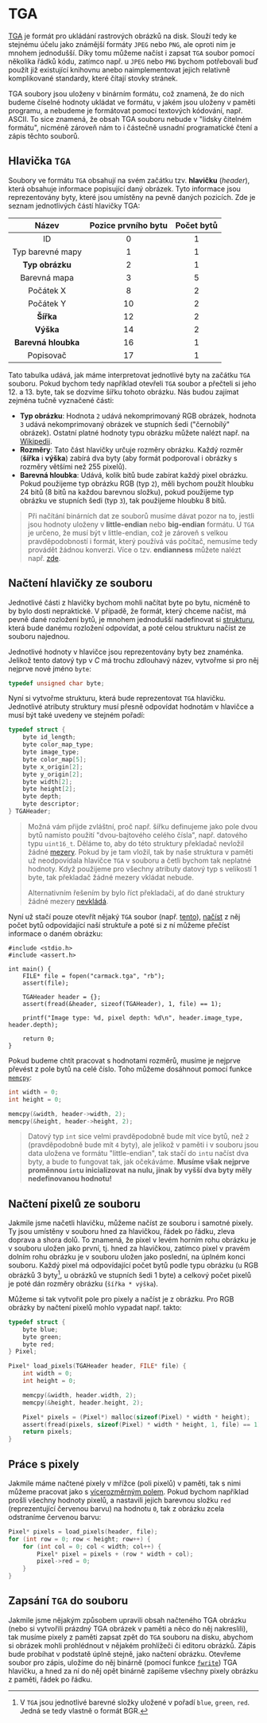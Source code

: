 # TGA
[TGA](https://en.wikipedia.org/wiki/Truevision_TGA) je formát pro ukládání rastrových obrázků na
disk. Slouží tedy ke stejnému účelu jako známější formáty `JPEG` nebo `PNG`, ale oproti nim je
mnohem jednodušší. Díky tomu můžeme načíst i zapsat `TGA` soubor pomocí několika řádků kódu, zatímco
např. u `JPEG` nebo `PNG` bychom potřebovali buď použít již existující knihovnu anebo naimplementovat
jejich relativně komplikované standardy, které čítají stovky stránek.

TGA soubory jsou uloženy v binárním formátu, což znamená, že do nich budeme číselné hodnoty ukládat ve formátu,
v jakém jsou uloženy v paměti programu, a nebudeme je formátovat pomocí textových kódování, např. ASCII. To sice
znamená, že obsah TGA souboru nebude v "lidsky čitelném formátu", nicméně zároveň nám to i částečně usnadní programatické
čtení a zápis těchto souborů.

## Hlavička `TGA`
Soubory ve formátu `TGA` obsahují na svém začátku tzv. **hlavičku** (*header*), která obsahuje informace
popisující daný obrázek. Tyto informace jsou reprezentovány byty, které jsou umístěny na pevně
daných pozicích. Zde je seznam jednotlivých částí hlavičky TGA:

|        Název        | Pozice prvního bytu | Počet bytů |
|:-------------------:|:-------------------:|:----------:|
|         ID          |          0          |     1      |
|  Typ barevné mapy   |          1          |     1      |
|   **Typ obrázku**   |          2          |     1      |
|    Barevná mapa     |          3          |     5      |
|      Počátek X      |          8          |     2      |
|      Počátek Y      |         10          |     2      |
|      **Šířka**      |         12          |     2      |
|      **Výška**      |         14          |     2      |
| **Barevná hloubka** |         16          |     1      |
|      Popisovač      |         17          |     1      |

Tato tabulka udává, jak máme interpretovat jednotlivé byty na začátku `TGA` souboru. Pokud bychom tedy
například otevřeli `TGA` soubor a přečteli si jeho 12. a 13. byte, tak se dozvíme šířku tohoto obrázku. 
Nás budou zajímat zejména tučně vyznačené části:
- **Typ obrázku**: Hodnota `2` udává nekomprimovaný RGB obrázek, hodnota `3` udává nekomprimovaný
obrázek ve stupních šedi ("černobílý" obrázek). Ostatní platné hodnoty typu obrázku můžete nalézt
např. na [Wikipedii](https://en.wikipedia.org/wiki/Truevision_TGA).
- **Rozměry**: Tato část hlavičky určuje rozměry obrázku. Každý rozměr (**šířka** i **výška**) zabírá
dva byty (aby formát podporoval i obrázky s rozměry většími než 255 pixelů).
- **Barevná hloubka**: Udává, kolik bitů bude zabírat každý pixel obrázku. Pokud použijeme typ obrázku
RGB (typ `2`), měli bychom použít hloubku 24 bitů (8 bitů na každou barevnou složku), pokud použijeme typ
obrázku ve stupních šedi (typ `3`), tak použijeme hloubku 8 bitů.

> Při načítání binárních dat ze souborů musíme dávat pozor na to, jestli jsou hodnoty uloženy v
> **little-endian** nebo **big-endian** formátu. U `TGA` je určeno, že musí být v little-endian, což je
> zároveň s velkou pravděpodobností i formát, který používá vás počítač, nemusíme tedy provádět žádnou
> konverzi. Více o tzv. **endianness** můžete nalézt např. [zde](https://en.wikipedia.org/wiki/Endianness).

## Načtení hlavičky ze souboru
Jednotlivé části z hlavičky bychom mohli načítat byte po bytu, nicméně to by bylo dosti nepraktické.
V případě, že formát, který chceme načíst, má pevně dané rozložení bytů, je mnohem jednodušší
nadefinovat si [strukturu](../struktury/struktury.md), která bude danému rozložení odpovídat, a poté
celou strukturu načíst ze souboru najednou.

Jednotlivé hodnoty v hlavičce jsou reprezentovány byty bez znaménka. Jelikož tento datový typ v *C*
má trochu zdlouhavý název, vytvořme si pro něj nejprve nové jméno `byte`:
```c
typedef unsigned char byte;
```

Nyní si vytvořme strukturu, která bude reprezentovat `TGA` hlavičku. Jednotlivé atributy struktury
musí přesně odpovídat hodnotám v hlavičce a musí být také uvedeny ve stejném pořadí:
```c
typedef struct {
    byte id_length;
    byte color_map_type;
    byte image_type;
    byte color_map[5];
    byte x_origin[2];
    byte y_origin[2];
    byte width[2];
    byte height[2];
    byte depth;
    byte descriptor;
} TGAHeader;
```

> Možná vám přijde zvláštní, proč např. šířku definujeme jako pole dvou bytů namísto použití
> "dvou-bajtového celého čísla", např. datového typu `uint16_t`. Děláme to, aby do této struktury překladač
> nevložil žádné [mezery](../struktury/pametova_reprezentace.md#struktury-a-zarovnání). Pokud by je tam
> vložil, tak by naše struktura v paměti už neodpovídala hlavičce `TGA` v souboru a četli bychom tak
> neplatné hodnoty. Když použijeme pro všechny atributy datový typ s velikostí 1 byte, tak překladač
> žádné mezery vkládat nebude.
> 
> Alternativním řešením by bylo říct překladači, ať do dané struktury žádné mezery
> [nevkládá](https://stackoverflow.com/a/40642888/1107768).

Nyní už stačí pouze otevřít nějaký `TGA` soubor (např. [tento](../../static/img/carmack.tga)),
[načíst](../soubory/cteni_ze_souboru.md) z něj počet bytů odpovídající naší struktuře
a poté si z ní můžeme přečíst informace o daném obrázku:
```c,mainbody
#include <stdio.h>
#include <assert.h>

int main() {
    FILE* file = fopen("carmack.tga", "rb");
    assert(file);

    TGAHeader header = {};
    assert(fread(&header, sizeof(TGAHeader), 1, file) == 1);

    printf("Image type: %d, pixel depth: %d\n", header.image_type, header.depth);

    return 0;
}
```

Pokud budeme chtít pracovat s hodnotami rozměrů, musíme je nejprve převést z pole bytů
na celé číslo. Toho můžeme dosáhnout pomocí funkce [`memcpy`](https://devdocs.io/c/string/byte/memcpy):
```c
int width = 0;
int height = 0;

memcpy(&width, header->width, 2);
memcpy(&height, header->height, 2);
```

> Datový typ `int` sice velmi pravděpodobně bude mít více bytů, než `2` (pravděpodobně bude mít `4` byty), ale jelikož
> v paměti i v souboru jsou data uložena ve formátu "little-endian", tak stačí do `int`u načíst dva byty, a bude to fungovat
> tak, jak očekáváme. **Musíme však nejprve proměnnou `int`u inicializovat na nulu, jinak by vyšší dva byty měly nedefinovanou
> hodnotu!**

## Načtení pixelů ze souboru
Jakmile jsme načetli hlavičku, můžeme načíst ze souboru i samotné pixely. Ty jsou umístěny v souboru
hned za hlavičkou, řádek po řádku, zleva doprava a shora dolů. To znamená, že pixel v levém horním rohu obrázku je v souboru
uložen jako první, tj. hned za hlavičkou, zatímco pixel v pravém dolním rohu obrázku je v souboru uložen jako poslední,
na úplném konci souboru. Každý pixel má odpovídající počet bytů podle typu obrázku (u RGB obrázků 3 byty[^1],
u obrázků ve stupních šedi 1 byte) a celkový počet pixelů je poté dán rozměry obrázku (`šířka * výška`).

[^1]: V `TGA` jsou jednotlivé barevné složky uložené v pořadí `blue`, `green`, `red`. Jedná se tedy
vlastně o formát BGR.

Můžeme si tak vytvořit pole pro pixely a načíst je z obrázku. Pro RGB obrázky by načtení pixelů
mohlo vypadat např. takto: 
```c
typedef struct {
    byte blue;
    byte green;
    byte red;
} Pixel;

Pixel* load_pixels(TGAHeader header, FILE* file) {
    int width = 0;
    int height = 0;

    memcpy(&width, header.width, 2);
    memcpy(&height, header.height, 2);

    Pixel* pixels = (Pixel*) malloc(sizeof(Pixel) * width * height);
    assert(fread(pixels, sizeof(Pixel) * width * height, 1, file) == 1);
    return pixels;
}
```

## Práce s pixely
Jakmile máme načtené pixely v mřížce (poli pixelů) v paměti, tak s nimi můžeme pracovat jako s
[vícerozměrným polem](../pole/vicerozmerna_pole.md). Pokud bychom například prošli všechny hodnoty pixelů, a nastavili
jejich barevnou složku `red` (reprezentující červenou barvu) na hodnotu `0`, tak z obrázku zcela odstraníme červenou barvu:

```c
Pixel* pixels = load_pixels(header, file);
for (int row = 0; row < height; row++) {
    for (int col = 0; col < width; col++) {
        Pixel* pixel = pixels + (row * width + col);
        pixel->red = 0;
    }
}
```

## Zapsání `TGA` do souboru
Jakmile jsme nějakým způsobem upravili obsah načteného TGA obrázku (nebo si vytvořili prázdný TGA obrázek v paměti a něco
do něj nakreslili), tak musíme pixely z paměti zapsat zpět do `TGA` souboru na disku, abychom si obrázek mohli prohlédnout
v nějakém prohlížeči či editoru obrázků. Zápis bude probíhat v podstatě úplně stejně, jako načtení obrázku. Otevřeme
soubor pro zápis, uložíme do něj binárně (pomocí funkce [`fwrite`](../soubory/zapis_do_souboru.md#zápis-do-souboru))
TGA hlavičku, a hned za ní do něj opět binárně zapíšeme všechny pixely obrázku z paměti, řádek po řádku.
